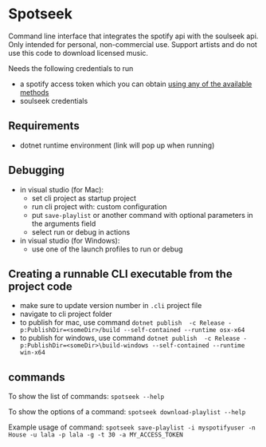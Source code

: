 # Spotseek
Command line interface that integrates the spotify api with the soulseek api. Only intended for personal, non-commercial use. Support artists and do not use this code to download licensed music.

Needs the following credentials to run
- a spotify access token which you can obtain [using any of the available methods](https://developer.spotify.com/documentation/web-api/tutorials/getting-started#request-an-access-token)
- soulseek credentials

## Requirements
- dotnet runtime environment (link will pop up when running)

## Debugging
- in visual studio (for Mac):
    - set cli project as startup project
    - run cli project with: custom configuration
    - put `save-playlist` or another command with optional parameters in the arguments field
    - select run or debug in actions
- in visual studio (for Windows):
    - use one of the launch profiles to run or debug

## Creating a runnable CLI executable from the project code
- make sure to update version number in `.cli` project file
- navigate to cli project folder
- to publish for mac, use command `dotnet publish  -c Release -p:PublishDir=<someDir>/build --self-contained --runtime osx-x64`
- to publish for windows, use command `dotnet publish  -c Release -p:PublishDir=<someDir>\build-windows --self-contained --runtime win-x64`

## commands
To show the list of commands:
`spotseek --help`

To show the options of a command:
`spotseek download-playlist --help`

Example usage of command:
`spotseek save-playlist -i myspotifyuser -n House -u lala -p lala -g -t 30 -a MY_ACCESS_TOKEN`
